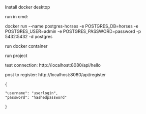Install docker desktop

run in cmd:

docker run --name postgres-horses -e POSTGRES_DB=horses -e POSTGRES_USER=admin -e POSTGRES_PASSWORD=password -p 5432:5432 -d postgres

run docker container

run project

test connection:
http://localhost:8080/api/hello

post to register:
http://localhost:8080/api/register

{

    "username": "userlogin",
    "password": "hashedpassword"
    
}
